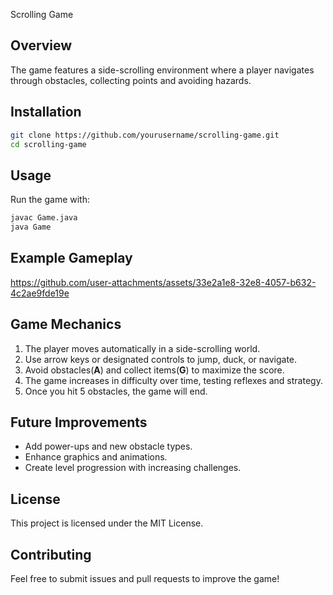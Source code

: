 Scrolling Game

## Overview
The game features a side-scrolling environment where a player navigates through obstacles, collecting points and avoiding hazards.

## Installation
```sh
git clone https://github.com/yourusername/scrolling-game.git
cd scrolling-game
```

## Usage
Run the game with:
```sh
javac Game.java
java Game
```

## Example Gameplay


https://github.com/user-attachments/assets/33e2a1e8-32e8-4057-b632-4c2ae9fde19e


          


## Game Mechanics
1. The player moves automatically in a side-scrolling world.
2. Use arrow keys or designated controls to jump, duck, or navigate.
3. Avoid obstacles(**A**) and collect items(**G**) to maximize the score.
4. The game increases in difficulty over time, testing reflexes and strategy.
5. Once you hit 5 obstacles, the game will end.

## Future Improvements
- Add power-ups and new obstacle types.
- Enhance graphics and animations.
- Create level progression with increasing challenges.

## License
This project is licensed under the MIT License.

## Contributing
Feel free to submit issues and pull requests to improve the game!

